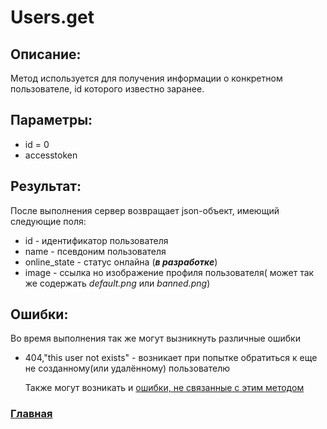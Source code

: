 # Users.get

## Описание:
Метод используется для получения информации о конкретном пользователе, id которого известно заранее.

## Параметры:
* id = 0
* accesstoken

## Результат:
После выполнения сервер возвращает json-объект, имеющий следующие поля:
* id - идентификатор пользователя
* name - псевдоним пользователя
* online_state - статус онлайна (*__в разработке__*)
* image - ссылка но изображение профиля пользователя( может так же содержать *default.png* или *banned.png*)

## Ошибки:
Во время выполнения так же могут вызникнуть различные ошибки
* 404,"this user not exists" - возникает при попытке обратиться к еще не созданному(или удалённому) пользователю

    Также могут возникать и [ошибки, не связанные с этим методом](../errors.md "Список ошибок")

### [Главная](../docs.md "Главная страница документации")